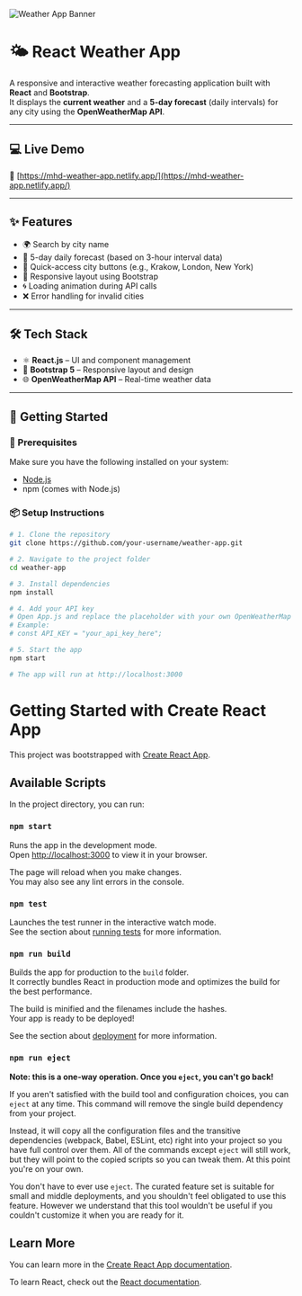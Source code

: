 ![Weather App Banner](https://github.com/user-attachments/assets/bb3ca5e9-24a4-44e3-b8ea-7d42b84be42d)


# 🌤️ React Weather App

A responsive and interactive weather forecasting application built with **React** and **Bootstrap**.  
It displays the **current weather** and a **5-day forecast** (daily intervals) for any city using the **OpenWeatherMap API**.

---

## 💻 Live Demo

🔗 [https://mhd-weather-app.netlify.app/](https://mhd-weather-app.netlify.app/)

---

## ✨ Features

- 🌍 Search by city name  
- 📆 5-day daily forecast (based on 3-hour interval data)  
- 🎯 Quick-access city buttons (e.g., Krakow, London, New York)  
- 📱 Responsive layout using Bootstrap  
- 🌀 Loading animation during API calls  
- ❌ Error handling for invalid cities  

---

## 🛠️ Tech Stack

- ⚛️ **React.js** – UI and component management  
- 🎨 **Bootstrap 5** – Responsive layout and design  
- 🌐 **OpenWeatherMap API** – Real-time weather data  

---

## 🚀 Getting Started

### 🔧 Prerequisites

Make sure you have the following installed on your system:

- [Node.js](https://nodejs.org/)
- npm (comes with Node.js)

### 📦 Setup Instructions

```bash
# 1. Clone the repository
git clone https://github.com/your-username/weather-app.git

# 2. Navigate to the project folder
cd weather-app

# 3. Install dependencies
npm install

# 4. Add your API key
# Open App.js and replace the placeholder with your own OpenWeatherMap API key
# Example:
# const API_KEY = "your_api_key_here";

# 5. Start the app
npm start

# The app will run at http://localhost:3000
```
# Getting Started with Create React App

This project was bootstrapped with [Create React App](https://github.com/facebook/create-react-app).

## Available Scripts

In the project directory, you can run:

### `npm start`

Runs the app in the development mode.\
Open [http://localhost:3000](http://localhost:3000) to view it in your browser.

The page will reload when you make changes.\
You may also see any lint errors in the console.

### `npm test`

Launches the test runner in the interactive watch mode.\
See the section about [running tests](https://facebook.github.io/create-react-app/docs/running-tests) for more information.

### `npm run build`

Builds the app for production to the `build` folder.\
It correctly bundles React in production mode and optimizes the build for the best performance.

The build is minified and the filenames include the hashes.\
Your app is ready to be deployed!

See the section about [deployment](https://facebook.github.io/create-react-app/docs/deployment) for more information.

### `npm run eject`

**Note: this is a one-way operation. Once you `eject`, you can't go back!**

If you aren't satisfied with the build tool and configuration choices, you can `eject` at any time. This command will remove the single build dependency from your project.

Instead, it will copy all the configuration files and the transitive dependencies (webpack, Babel, ESLint, etc) right into your project so you have full control over them. All of the commands except `eject` will still work, but they will point to the copied scripts so you can tweak them. At this point you're on your own.

You don't have to ever use `eject`. The curated feature set is suitable for small and middle deployments, and you shouldn't feel obligated to use this feature. However we understand that this tool wouldn't be useful if you couldn't customize it when you are ready for it.

## Learn More

You can learn more in the [Create React App documentation](https://facebook.github.io/create-react-app/docs/getting-started).

To learn React, check out the [React documentation](https://reactjs.org/).


